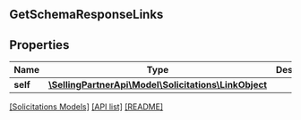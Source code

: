 ## GetSchemaResponseLinks

## Properties

Name | Type | Description | Notes
------------ | ------------- | ------------- | -------------
**self** | [**\SellingPartnerApi\Model\Solicitations\LinkObject**](LinkObject.md) |  |

[[Solicitations Models]](../) [[API list]](../../Api) [[README]](../../../README.md)
